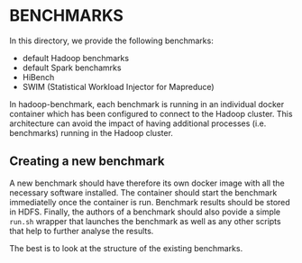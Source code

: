 # BENCHMARKS

In this directory, we provide the following benchmarks:

+ default Hadoop benchmarks
+ default Spark benchamrks
+ HiBench
+ SWIM (Statistical Workload Injector for Mapreduce)

In hadoop-benchmark, each benchmark is running in an individual docker container which has been configured to connect to the Hadoop cluster. This architecture can avoid the impact of having additional processes (i.e. benchmarks) running in the Hadoop cluster.

## Creating a new benchmark

A new benchmark should have therefore its own docker image with all the necessary software installed. The container should start the benchmark immediatelly once the container is run. Benchmark results should be stored in HDFS. Finally, the authors of a benchmark should also povide a simple `run.sh` wrapper that launches the benchmark as well as any other scripts that help to further analyse the results.

The best is to look at the structure of the existing benchmarks.
